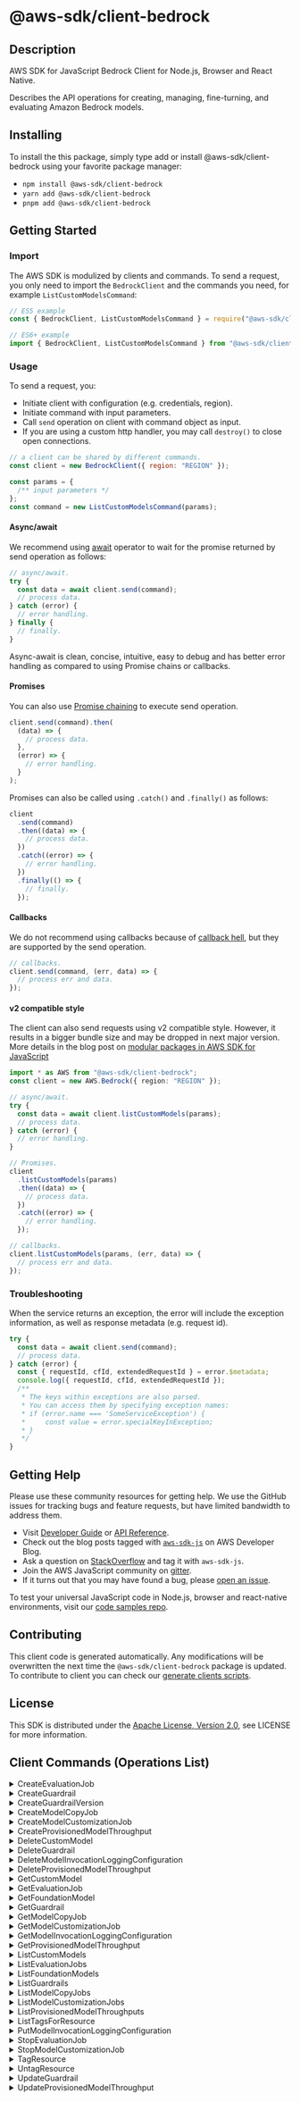 <!-- generated file, do not edit directly -->

# @aws-sdk/client-bedrock

## Description

AWS SDK for JavaScript Bedrock Client for Node.js, Browser and React Native.

<p>Describes the API operations for creating, managing, fine-turning, and evaluating Amazon Bedrock models.</p>

## Installing

To install the this package, simply type add or install @aws-sdk/client-bedrock
using your favorite package manager:

- `npm install @aws-sdk/client-bedrock`
- `yarn add @aws-sdk/client-bedrock`
- `pnpm add @aws-sdk/client-bedrock`

## Getting Started

### Import

The AWS SDK is modulized by clients and commands.
To send a request, you only need to import the `BedrockClient` and
the commands you need, for example `ListCustomModelsCommand`:

```js
// ES5 example
const { BedrockClient, ListCustomModelsCommand } = require("@aws-sdk/client-bedrock");
```

```ts
// ES6+ example
import { BedrockClient, ListCustomModelsCommand } from "@aws-sdk/client-bedrock";
```

### Usage

To send a request, you:

- Initiate client with configuration (e.g. credentials, region).
- Initiate command with input parameters.
- Call `send` operation on client with command object as input.
- If you are using a custom http handler, you may call `destroy()` to close open connections.

```js
// a client can be shared by different commands.
const client = new BedrockClient({ region: "REGION" });

const params = {
  /** input parameters */
};
const command = new ListCustomModelsCommand(params);
```

#### Async/await

We recommend using [await](https://developer.mozilla.org/en-US/docs/Web/JavaScript/Reference/Operators/await)
operator to wait for the promise returned by send operation as follows:

```js
// async/await.
try {
  const data = await client.send(command);
  // process data.
} catch (error) {
  // error handling.
} finally {
  // finally.
}
```

Async-await is clean, concise, intuitive, easy to debug and has better error handling
as compared to using Promise chains or callbacks.

#### Promises

You can also use [Promise chaining](https://developer.mozilla.org/en-US/docs/Web/JavaScript/Guide/Using_promises#chaining)
to execute send operation.

```js
client.send(command).then(
  (data) => {
    // process data.
  },
  (error) => {
    // error handling.
  }
);
```

Promises can also be called using `.catch()` and `.finally()` as follows:

```js
client
  .send(command)
  .then((data) => {
    // process data.
  })
  .catch((error) => {
    // error handling.
  })
  .finally(() => {
    // finally.
  });
```

#### Callbacks

We do not recommend using callbacks because of [callback hell](http://callbackhell.com/),
but they are supported by the send operation.

```js
// callbacks.
client.send(command, (err, data) => {
  // process err and data.
});
```

#### v2 compatible style

The client can also send requests using v2 compatible style.
However, it results in a bigger bundle size and may be dropped in next major version. More details in the blog post
on [modular packages in AWS SDK for JavaScript](https://aws.amazon.com/blogs/developer/modular-packages-in-aws-sdk-for-javascript/)

```ts
import * as AWS from "@aws-sdk/client-bedrock";
const client = new AWS.Bedrock({ region: "REGION" });

// async/await.
try {
  const data = await client.listCustomModels(params);
  // process data.
} catch (error) {
  // error handling.
}

// Promises.
client
  .listCustomModels(params)
  .then((data) => {
    // process data.
  })
  .catch((error) => {
    // error handling.
  });

// callbacks.
client.listCustomModels(params, (err, data) => {
  // process err and data.
});
```

### Troubleshooting

When the service returns an exception, the error will include the exception information,
as well as response metadata (e.g. request id).

```js
try {
  const data = await client.send(command);
  // process data.
} catch (error) {
  const { requestId, cfId, extendedRequestId } = error.$metadata;
  console.log({ requestId, cfId, extendedRequestId });
  /**
   * The keys within exceptions are also parsed.
   * You can access them by specifying exception names:
   * if (error.name === 'SomeServiceException') {
   *     const value = error.specialKeyInException;
   * }
   */
}
```

## Getting Help

Please use these community resources for getting help.
We use the GitHub issues for tracking bugs and feature requests, but have limited bandwidth to address them.

- Visit [Developer Guide](https://docs.aws.amazon.com/sdk-for-javascript/v3/developer-guide/welcome.html)
  or [API Reference](https://docs.aws.amazon.com/AWSJavaScriptSDK/v3/latest/index.html).
- Check out the blog posts tagged with [`aws-sdk-js`](https://aws.amazon.com/blogs/developer/tag/aws-sdk-js/)
  on AWS Developer Blog.
- Ask a question on [StackOverflow](https://stackoverflow.com/questions/tagged/aws-sdk-js) and tag it with `aws-sdk-js`.
- Join the AWS JavaScript community on [gitter](https://gitter.im/aws/aws-sdk-js-v3).
- If it turns out that you may have found a bug, please [open an issue](https://github.com/aws/aws-sdk-js-v3/issues/new/choose).

To test your universal JavaScript code in Node.js, browser and react-native environments,
visit our [code samples repo](https://github.com/aws-samples/aws-sdk-js-tests).

## Contributing

This client code is generated automatically. Any modifications will be overwritten the next time the `@aws-sdk/client-bedrock` package is updated.
To contribute to client you can check our [generate clients scripts](https://github.com/aws/aws-sdk-js-v3/tree/main/scripts/generate-clients).

## License

This SDK is distributed under the
[Apache License, Version 2.0](http://www.apache.org/licenses/LICENSE-2.0),
see LICENSE for more information.

## Client Commands (Operations List)

<details>
<summary>
CreateEvaluationJob
</summary>

[Command API Reference](https://docs.aws.amazon.com/AWSJavaScriptSDK/v3/latest/client/bedrock/command/CreateEvaluationJobCommand/) / [Input](https://docs.aws.amazon.com/AWSJavaScriptSDK/v3/latest/Package/-aws-sdk-client-bedrock/Interface/CreateEvaluationJobCommandInput/) / [Output](https://docs.aws.amazon.com/AWSJavaScriptSDK/v3/latest/Package/-aws-sdk-client-bedrock/Interface/CreateEvaluationJobCommandOutput/)

</details>
<details>
<summary>
CreateGuardrail
</summary>

[Command API Reference](https://docs.aws.amazon.com/AWSJavaScriptSDK/v3/latest/client/bedrock/command/CreateGuardrailCommand/) / [Input](https://docs.aws.amazon.com/AWSJavaScriptSDK/v3/latest/Package/-aws-sdk-client-bedrock/Interface/CreateGuardrailCommandInput/) / [Output](https://docs.aws.amazon.com/AWSJavaScriptSDK/v3/latest/Package/-aws-sdk-client-bedrock/Interface/CreateGuardrailCommandOutput/)

</details>
<details>
<summary>
CreateGuardrailVersion
</summary>

[Command API Reference](https://docs.aws.amazon.com/AWSJavaScriptSDK/v3/latest/client/bedrock/command/CreateGuardrailVersionCommand/) / [Input](https://docs.aws.amazon.com/AWSJavaScriptSDK/v3/latest/Package/-aws-sdk-client-bedrock/Interface/CreateGuardrailVersionCommandInput/) / [Output](https://docs.aws.amazon.com/AWSJavaScriptSDK/v3/latest/Package/-aws-sdk-client-bedrock/Interface/CreateGuardrailVersionCommandOutput/)

</details>
<details>
<summary>
CreateModelCopyJob
</summary>

[Command API Reference](https://docs.aws.amazon.com/AWSJavaScriptSDK/v3/latest/client/bedrock/command/CreateModelCopyJobCommand/) / [Input](https://docs.aws.amazon.com/AWSJavaScriptSDK/v3/latest/Package/-aws-sdk-client-bedrock/Interface/CreateModelCopyJobCommandInput/) / [Output](https://docs.aws.amazon.com/AWSJavaScriptSDK/v3/latest/Package/-aws-sdk-client-bedrock/Interface/CreateModelCopyJobCommandOutput/)

</details>
<details>
<summary>
CreateModelCustomizationJob
</summary>

[Command API Reference](https://docs.aws.amazon.com/AWSJavaScriptSDK/v3/latest/client/bedrock/command/CreateModelCustomizationJobCommand/) / [Input](https://docs.aws.amazon.com/AWSJavaScriptSDK/v3/latest/Package/-aws-sdk-client-bedrock/Interface/CreateModelCustomizationJobCommandInput/) / [Output](https://docs.aws.amazon.com/AWSJavaScriptSDK/v3/latest/Package/-aws-sdk-client-bedrock/Interface/CreateModelCustomizationJobCommandOutput/)

</details>
<details>
<summary>
CreateProvisionedModelThroughput
</summary>

[Command API Reference](https://docs.aws.amazon.com/AWSJavaScriptSDK/v3/latest/client/bedrock/command/CreateProvisionedModelThroughputCommand/) / [Input](https://docs.aws.amazon.com/AWSJavaScriptSDK/v3/latest/Package/-aws-sdk-client-bedrock/Interface/CreateProvisionedModelThroughputCommandInput/) / [Output](https://docs.aws.amazon.com/AWSJavaScriptSDK/v3/latest/Package/-aws-sdk-client-bedrock/Interface/CreateProvisionedModelThroughputCommandOutput/)

</details>
<details>
<summary>
DeleteCustomModel
</summary>

[Command API Reference](https://docs.aws.amazon.com/AWSJavaScriptSDK/v3/latest/client/bedrock/command/DeleteCustomModelCommand/) / [Input](https://docs.aws.amazon.com/AWSJavaScriptSDK/v3/latest/Package/-aws-sdk-client-bedrock/Interface/DeleteCustomModelCommandInput/) / [Output](https://docs.aws.amazon.com/AWSJavaScriptSDK/v3/latest/Package/-aws-sdk-client-bedrock/Interface/DeleteCustomModelCommandOutput/)

</details>
<details>
<summary>
DeleteGuardrail
</summary>

[Command API Reference](https://docs.aws.amazon.com/AWSJavaScriptSDK/v3/latest/client/bedrock/command/DeleteGuardrailCommand/) / [Input](https://docs.aws.amazon.com/AWSJavaScriptSDK/v3/latest/Package/-aws-sdk-client-bedrock/Interface/DeleteGuardrailCommandInput/) / [Output](https://docs.aws.amazon.com/AWSJavaScriptSDK/v3/latest/Package/-aws-sdk-client-bedrock/Interface/DeleteGuardrailCommandOutput/)

</details>
<details>
<summary>
DeleteModelInvocationLoggingConfiguration
</summary>

[Command API Reference](https://docs.aws.amazon.com/AWSJavaScriptSDK/v3/latest/client/bedrock/command/DeleteModelInvocationLoggingConfigurationCommand/) / [Input](https://docs.aws.amazon.com/AWSJavaScriptSDK/v3/latest/Package/-aws-sdk-client-bedrock/Interface/DeleteModelInvocationLoggingConfigurationCommandInput/) / [Output](https://docs.aws.amazon.com/AWSJavaScriptSDK/v3/latest/Package/-aws-sdk-client-bedrock/Interface/DeleteModelInvocationLoggingConfigurationCommandOutput/)

</details>
<details>
<summary>
DeleteProvisionedModelThroughput
</summary>

[Command API Reference](https://docs.aws.amazon.com/AWSJavaScriptSDK/v3/latest/client/bedrock/command/DeleteProvisionedModelThroughputCommand/) / [Input](https://docs.aws.amazon.com/AWSJavaScriptSDK/v3/latest/Package/-aws-sdk-client-bedrock/Interface/DeleteProvisionedModelThroughputCommandInput/) / [Output](https://docs.aws.amazon.com/AWSJavaScriptSDK/v3/latest/Package/-aws-sdk-client-bedrock/Interface/DeleteProvisionedModelThroughputCommandOutput/)

</details>
<details>
<summary>
GetCustomModel
</summary>

[Command API Reference](https://docs.aws.amazon.com/AWSJavaScriptSDK/v3/latest/client/bedrock/command/GetCustomModelCommand/) / [Input](https://docs.aws.amazon.com/AWSJavaScriptSDK/v3/latest/Package/-aws-sdk-client-bedrock/Interface/GetCustomModelCommandInput/) / [Output](https://docs.aws.amazon.com/AWSJavaScriptSDK/v3/latest/Package/-aws-sdk-client-bedrock/Interface/GetCustomModelCommandOutput/)

</details>
<details>
<summary>
GetEvaluationJob
</summary>

[Command API Reference](https://docs.aws.amazon.com/AWSJavaScriptSDK/v3/latest/client/bedrock/command/GetEvaluationJobCommand/) / [Input](https://docs.aws.amazon.com/AWSJavaScriptSDK/v3/latest/Package/-aws-sdk-client-bedrock/Interface/GetEvaluationJobCommandInput/) / [Output](https://docs.aws.amazon.com/AWSJavaScriptSDK/v3/latest/Package/-aws-sdk-client-bedrock/Interface/GetEvaluationJobCommandOutput/)

</details>
<details>
<summary>
GetFoundationModel
</summary>

[Command API Reference](https://docs.aws.amazon.com/AWSJavaScriptSDK/v3/latest/client/bedrock/command/GetFoundationModelCommand/) / [Input](https://docs.aws.amazon.com/AWSJavaScriptSDK/v3/latest/Package/-aws-sdk-client-bedrock/Interface/GetFoundationModelCommandInput/) / [Output](https://docs.aws.amazon.com/AWSJavaScriptSDK/v3/latest/Package/-aws-sdk-client-bedrock/Interface/GetFoundationModelCommandOutput/)

</details>
<details>
<summary>
GetGuardrail
</summary>

[Command API Reference](https://docs.aws.amazon.com/AWSJavaScriptSDK/v3/latest/client/bedrock/command/GetGuardrailCommand/) / [Input](https://docs.aws.amazon.com/AWSJavaScriptSDK/v3/latest/Package/-aws-sdk-client-bedrock/Interface/GetGuardrailCommandInput/) / [Output](https://docs.aws.amazon.com/AWSJavaScriptSDK/v3/latest/Package/-aws-sdk-client-bedrock/Interface/GetGuardrailCommandOutput/)

</details>
<details>
<summary>
GetModelCopyJob
</summary>

[Command API Reference](https://docs.aws.amazon.com/AWSJavaScriptSDK/v3/latest/client/bedrock/command/GetModelCopyJobCommand/) / [Input](https://docs.aws.amazon.com/AWSJavaScriptSDK/v3/latest/Package/-aws-sdk-client-bedrock/Interface/GetModelCopyJobCommandInput/) / [Output](https://docs.aws.amazon.com/AWSJavaScriptSDK/v3/latest/Package/-aws-sdk-client-bedrock/Interface/GetModelCopyJobCommandOutput/)

</details>
<details>
<summary>
GetModelCustomizationJob
</summary>

[Command API Reference](https://docs.aws.amazon.com/AWSJavaScriptSDK/v3/latest/client/bedrock/command/GetModelCustomizationJobCommand/) / [Input](https://docs.aws.amazon.com/AWSJavaScriptSDK/v3/latest/Package/-aws-sdk-client-bedrock/Interface/GetModelCustomizationJobCommandInput/) / [Output](https://docs.aws.amazon.com/AWSJavaScriptSDK/v3/latest/Package/-aws-sdk-client-bedrock/Interface/GetModelCustomizationJobCommandOutput/)

</details>
<details>
<summary>
GetModelInvocationLoggingConfiguration
</summary>

[Command API Reference](https://docs.aws.amazon.com/AWSJavaScriptSDK/v3/latest/client/bedrock/command/GetModelInvocationLoggingConfigurationCommand/) / [Input](https://docs.aws.amazon.com/AWSJavaScriptSDK/v3/latest/Package/-aws-sdk-client-bedrock/Interface/GetModelInvocationLoggingConfigurationCommandInput/) / [Output](https://docs.aws.amazon.com/AWSJavaScriptSDK/v3/latest/Package/-aws-sdk-client-bedrock/Interface/GetModelInvocationLoggingConfigurationCommandOutput/)

</details>
<details>
<summary>
GetProvisionedModelThroughput
</summary>

[Command API Reference](https://docs.aws.amazon.com/AWSJavaScriptSDK/v3/latest/client/bedrock/command/GetProvisionedModelThroughputCommand/) / [Input](https://docs.aws.amazon.com/AWSJavaScriptSDK/v3/latest/Package/-aws-sdk-client-bedrock/Interface/GetProvisionedModelThroughputCommandInput/) / [Output](https://docs.aws.amazon.com/AWSJavaScriptSDK/v3/latest/Package/-aws-sdk-client-bedrock/Interface/GetProvisionedModelThroughputCommandOutput/)

</details>
<details>
<summary>
ListCustomModels
</summary>

[Command API Reference](https://docs.aws.amazon.com/AWSJavaScriptSDK/v3/latest/client/bedrock/command/ListCustomModelsCommand/) / [Input](https://docs.aws.amazon.com/AWSJavaScriptSDK/v3/latest/Package/-aws-sdk-client-bedrock/Interface/ListCustomModelsCommandInput/) / [Output](https://docs.aws.amazon.com/AWSJavaScriptSDK/v3/latest/Package/-aws-sdk-client-bedrock/Interface/ListCustomModelsCommandOutput/)

</details>
<details>
<summary>
ListEvaluationJobs
</summary>

[Command API Reference](https://docs.aws.amazon.com/AWSJavaScriptSDK/v3/latest/client/bedrock/command/ListEvaluationJobsCommand/) / [Input](https://docs.aws.amazon.com/AWSJavaScriptSDK/v3/latest/Package/-aws-sdk-client-bedrock/Interface/ListEvaluationJobsCommandInput/) / [Output](https://docs.aws.amazon.com/AWSJavaScriptSDK/v3/latest/Package/-aws-sdk-client-bedrock/Interface/ListEvaluationJobsCommandOutput/)

</details>
<details>
<summary>
ListFoundationModels
</summary>

[Command API Reference](https://docs.aws.amazon.com/AWSJavaScriptSDK/v3/latest/client/bedrock/command/ListFoundationModelsCommand/) / [Input](https://docs.aws.amazon.com/AWSJavaScriptSDK/v3/latest/Package/-aws-sdk-client-bedrock/Interface/ListFoundationModelsCommandInput/) / [Output](https://docs.aws.amazon.com/AWSJavaScriptSDK/v3/latest/Package/-aws-sdk-client-bedrock/Interface/ListFoundationModelsCommandOutput/)

</details>
<details>
<summary>
ListGuardrails
</summary>

[Command API Reference](https://docs.aws.amazon.com/AWSJavaScriptSDK/v3/latest/client/bedrock/command/ListGuardrailsCommand/) / [Input](https://docs.aws.amazon.com/AWSJavaScriptSDK/v3/latest/Package/-aws-sdk-client-bedrock/Interface/ListGuardrailsCommandInput/) / [Output](https://docs.aws.amazon.com/AWSJavaScriptSDK/v3/latest/Package/-aws-sdk-client-bedrock/Interface/ListGuardrailsCommandOutput/)

</details>
<details>
<summary>
ListModelCopyJobs
</summary>

[Command API Reference](https://docs.aws.amazon.com/AWSJavaScriptSDK/v3/latest/client/bedrock/command/ListModelCopyJobsCommand/) / [Input](https://docs.aws.amazon.com/AWSJavaScriptSDK/v3/latest/Package/-aws-sdk-client-bedrock/Interface/ListModelCopyJobsCommandInput/) / [Output](https://docs.aws.amazon.com/AWSJavaScriptSDK/v3/latest/Package/-aws-sdk-client-bedrock/Interface/ListModelCopyJobsCommandOutput/)

</details>
<details>
<summary>
ListModelCustomizationJobs
</summary>

[Command API Reference](https://docs.aws.amazon.com/AWSJavaScriptSDK/v3/latest/client/bedrock/command/ListModelCustomizationJobsCommand/) / [Input](https://docs.aws.amazon.com/AWSJavaScriptSDK/v3/latest/Package/-aws-sdk-client-bedrock/Interface/ListModelCustomizationJobsCommandInput/) / [Output](https://docs.aws.amazon.com/AWSJavaScriptSDK/v3/latest/Package/-aws-sdk-client-bedrock/Interface/ListModelCustomizationJobsCommandOutput/)

</details>
<details>
<summary>
ListProvisionedModelThroughputs
</summary>

[Command API Reference](https://docs.aws.amazon.com/AWSJavaScriptSDK/v3/latest/client/bedrock/command/ListProvisionedModelThroughputsCommand/) / [Input](https://docs.aws.amazon.com/AWSJavaScriptSDK/v3/latest/Package/-aws-sdk-client-bedrock/Interface/ListProvisionedModelThroughputsCommandInput/) / [Output](https://docs.aws.amazon.com/AWSJavaScriptSDK/v3/latest/Package/-aws-sdk-client-bedrock/Interface/ListProvisionedModelThroughputsCommandOutput/)

</details>
<details>
<summary>
ListTagsForResource
</summary>

[Command API Reference](https://docs.aws.amazon.com/AWSJavaScriptSDK/v3/latest/client/bedrock/command/ListTagsForResourceCommand/) / [Input](https://docs.aws.amazon.com/AWSJavaScriptSDK/v3/latest/Package/-aws-sdk-client-bedrock/Interface/ListTagsForResourceCommandInput/) / [Output](https://docs.aws.amazon.com/AWSJavaScriptSDK/v3/latest/Package/-aws-sdk-client-bedrock/Interface/ListTagsForResourceCommandOutput/)

</details>
<details>
<summary>
PutModelInvocationLoggingConfiguration
</summary>

[Command API Reference](https://docs.aws.amazon.com/AWSJavaScriptSDK/v3/latest/client/bedrock/command/PutModelInvocationLoggingConfigurationCommand/) / [Input](https://docs.aws.amazon.com/AWSJavaScriptSDK/v3/latest/Package/-aws-sdk-client-bedrock/Interface/PutModelInvocationLoggingConfigurationCommandInput/) / [Output](https://docs.aws.amazon.com/AWSJavaScriptSDK/v3/latest/Package/-aws-sdk-client-bedrock/Interface/PutModelInvocationLoggingConfigurationCommandOutput/)

</details>
<details>
<summary>
StopEvaluationJob
</summary>

[Command API Reference](https://docs.aws.amazon.com/AWSJavaScriptSDK/v3/latest/client/bedrock/command/StopEvaluationJobCommand/) / [Input](https://docs.aws.amazon.com/AWSJavaScriptSDK/v3/latest/Package/-aws-sdk-client-bedrock/Interface/StopEvaluationJobCommandInput/) / [Output](https://docs.aws.amazon.com/AWSJavaScriptSDK/v3/latest/Package/-aws-sdk-client-bedrock/Interface/StopEvaluationJobCommandOutput/)

</details>
<details>
<summary>
StopModelCustomizationJob
</summary>

[Command API Reference](https://docs.aws.amazon.com/AWSJavaScriptSDK/v3/latest/client/bedrock/command/StopModelCustomizationJobCommand/) / [Input](https://docs.aws.amazon.com/AWSJavaScriptSDK/v3/latest/Package/-aws-sdk-client-bedrock/Interface/StopModelCustomizationJobCommandInput/) / [Output](https://docs.aws.amazon.com/AWSJavaScriptSDK/v3/latest/Package/-aws-sdk-client-bedrock/Interface/StopModelCustomizationJobCommandOutput/)

</details>
<details>
<summary>
TagResource
</summary>

[Command API Reference](https://docs.aws.amazon.com/AWSJavaScriptSDK/v3/latest/client/bedrock/command/TagResourceCommand/) / [Input](https://docs.aws.amazon.com/AWSJavaScriptSDK/v3/latest/Package/-aws-sdk-client-bedrock/Interface/TagResourceCommandInput/) / [Output](https://docs.aws.amazon.com/AWSJavaScriptSDK/v3/latest/Package/-aws-sdk-client-bedrock/Interface/TagResourceCommandOutput/)

</details>
<details>
<summary>
UntagResource
</summary>

[Command API Reference](https://docs.aws.amazon.com/AWSJavaScriptSDK/v3/latest/client/bedrock/command/UntagResourceCommand/) / [Input](https://docs.aws.amazon.com/AWSJavaScriptSDK/v3/latest/Package/-aws-sdk-client-bedrock/Interface/UntagResourceCommandInput/) / [Output](https://docs.aws.amazon.com/AWSJavaScriptSDK/v3/latest/Package/-aws-sdk-client-bedrock/Interface/UntagResourceCommandOutput/)

</details>
<details>
<summary>
UpdateGuardrail
</summary>

[Command API Reference](https://docs.aws.amazon.com/AWSJavaScriptSDK/v3/latest/client/bedrock/command/UpdateGuardrailCommand/) / [Input](https://docs.aws.amazon.com/AWSJavaScriptSDK/v3/latest/Package/-aws-sdk-client-bedrock/Interface/UpdateGuardrailCommandInput/) / [Output](https://docs.aws.amazon.com/AWSJavaScriptSDK/v3/latest/Package/-aws-sdk-client-bedrock/Interface/UpdateGuardrailCommandOutput/)

</details>
<details>
<summary>
UpdateProvisionedModelThroughput
</summary>

[Command API Reference](https://docs.aws.amazon.com/AWSJavaScriptSDK/v3/latest/client/bedrock/command/UpdateProvisionedModelThroughputCommand/) / [Input](https://docs.aws.amazon.com/AWSJavaScriptSDK/v3/latest/Package/-aws-sdk-client-bedrock/Interface/UpdateProvisionedModelThroughputCommandInput/) / [Output](https://docs.aws.amazon.com/AWSJavaScriptSDK/v3/latest/Package/-aws-sdk-client-bedrock/Interface/UpdateProvisionedModelThroughputCommandOutput/)

</details>
